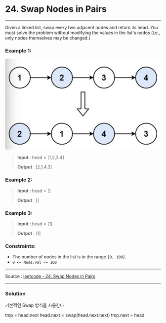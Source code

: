 # 24. Swap Nodes in Pairs

-- --
Given a linked list, swap every two adjacent nodes and return its head. You must solve the problem without
modifying the values in the list's nodes (i.e., only nodes themselves may be changed.)

### Example 1:

![](img/1.png)

> **Input** : head = [1,2,3,4]
>
> **Output** : [2,1,4,3]

### Example 2:

> **Input** : head = []
>
> **Output** : []

### Example 3:

> **Input** : head = [1]
>
> **Output** : [1]

### Constraints:

* The number of nodes in the list is in the range `[0, 100]`.
* `0 <= Node.val <= 100`

-- --
Source : [leetcode - 24. Swap Nodes in Pairs](https://leetcode.com/problems/swap-nodes-in-pairs/)

-- --

### Solution

기본적인 Swap 방식을 사용한다

tmp = head.next
head.next = swap(head.next.next)
tmp.next = head

